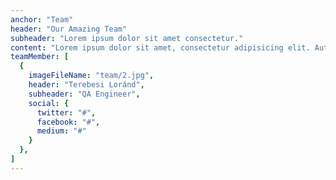 ```yaml
---
anchor: "Team"
header: "Our Amazing Team"
subheader: "Lorem ipsum dolor sit amet consectetur."
content: "Lorem ipsum dolor sit amet, consectetur adipisicing elit. Aut eaque, laboriosam veritatis, quos non quis ad perspiciatis, totam corporis ea, alias ut unde."
teamMember: [
  {
    imageFileName: "team/2.jpg",
    header: "Terebesi Loránd",
    subheader: "QA Engineer",
    social: {
      twitter: "#",
      facebook: "#",
      medium: "#"
    }
  },
]
---
```

